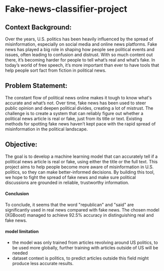 # Fake-news-classifier-project

## Context Background:

Over the years, U.S. politics has been heavily influenced by the spread of misinformation, especially on social media and online news platforms. Fake news has played a big role in shaping how people see political events and issues, often leading to confusion and distrust. With so much content out there, it’s becoming harder for people to tell what’s real and what’s fake. In today’s world of free speech, it’s more important than ever to have tools that help people sort fact from fiction in political news.

## Problem Statement:

The constant flow of political news online makes it tough to know what's accurate and what’s not. Over time, fake news has been used to steer public opinion and deepen political divides, creating a lot of mistrust. The challenge is to create a system that can reliably figure out whether a political news article is real or fake, just from its title or text. Existing methods for spotting fake news haven’t kept pace with the rapid spread of misinformation in the political landscape.

## Objective:

The goal is to develop a machine learning model that can accurately tell if a political news article is real or fake, using either the title or the full text. This project aims to help people become more aware of misinformation in U.S. politics, so they can make better-informed decisions. By building this tool, we hope to fight the spread of fake news and make sure political discussions are grounded in reliable, trustworthy information.


#### Conclusion

To conclude, it seems that the word "republican" and "said" are significantly used in real news compared with fake news. The chosen model (XGBoost) managed to achieve 92.5% accuracy in distinguishing real and fake news.

#### model limitation 

- the model was only trained from articles revolving around US politics, to be used more globally, further training with articles outside of US will be needed
- dataset context is politics, to predict articles outside this field might produce less accurate results.
